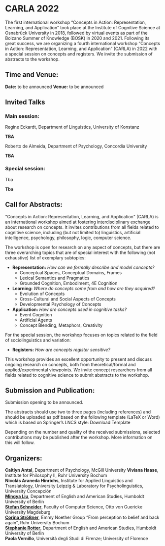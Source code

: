 
# CARLA 2022

[comment]: <> ( ### CARLA 2022 goes fully virtual: The workshop will be conducted in a fully virtual way without any attendance fees. )

The first international workshop “Concepts in Action: Representation, Learning, and Application” took place at the Institute of Cognitive Science at Osnabrück University in 2018, followed by virtual events as part of the Bolzano Summer of Knowledge (BOSK) in 2020 and 2021. Following its great success, we are organizing a fourth international workshop “Concepts in Action: Representation, Learning, and Application” (CARLA) in 2022 with a special session on concepts and registers. We invite the submission of abstracts to the workshop.

## Time and Venue:

**Date:** to be announced 
**Venue:** to be announced

[comment]: <> (**IMPORTANT:** CARLA 2021will be conducted as a **fully virtual** event without any attendance fees. More information about how to attend can be found below.)

## Invited Talks
### Main session:

Regine Eckardt, Department of Linguistics, University of Konstanz

**TBA**  

Roberto de Almeida, Department of Psychology, Concordia University

**TBA**  

### Special session:

Tba

**Tba**



## Call for Abstracts:

"Concepts in Action: Representation, Learning, and Application" (CARLA) is an international workshop aimed at fostering interdisciplinary exchange about research on concepts. It invites contributions from all fields related to cognitive science, including (but not limited to) linguistics, artificial intelligence, psychology, philosophy, logic, computer science.

The workshop is open for research on any aspect of concepts, but there are three overarching topics that are of special interest with the following (not exhaustive) list of exemplary subtopics:

- **Representation:** _How can we formally describe and model concepts?_
    - Conceptual Spaces, Conceptual Domains, Frames
    - Lexical Semantics and Pragmatics
    - Grounded Cognition, Embodiment, 4E Cognition
- **Learning:** _Where do concepts come from and how are they acquired?_
    - Evolution of Concepts
    - Cross-Cultural and Social Aspects of Concepts
    - Developmental Psychology of Concepts
- **Application:** _How are concepts used in cognitive tasks?_
    - Event Cognition
    - Artificial Agents
    - Concept Blending, Metaphors, Creativity

For the special session, the workshop focuses on topics related to the field of sociolinguistics and variation:

 - **Registers:** _How are concepts register sensitive?_

This workshop provides an excellent opportunity to present and discuss ongoing research on concepts, both from theoretical/formal and applied/experimental viewpoints. We invite concept researchers from all fields related to cognitive science to submit abstracts to the workshop.

## Submission and Publication:

Submission opening to be announced. 

[comment]: <> (We invite the submission of abstracts via EasyChair until May 26, 2021. Acceptance notifications will be sent out by June 16, 2021.)

The abstracts should use two to three pages (including references) and should be uploaded as pdf based on the following template (LaTeX or Word) which is based on Springer’s LNCS style: Download Template

[comment]: <> (We will use the following EasyChair instance to collect and review the submissions: https://easychair.org/conferences/?conf=carla2021)

Depending on the number and quality of the received submissions, selected contributions may be published after the workshop. More information on this will follow.

## Organizers:

**Caitlyn Antal**, Department of Psychology, McGill University
**Viviana Haase**, Institute for Philosophy II, Ruhr University Bochum  
**Nicolás Araneda Hinrichs**, Institute for Applied Linguistics and Translatology, University Leipzig & Laboratory for Psycholinguistics, University Concepción  
[**Mingya Liu**](https://www.angl.hu-berlin.de/department/staff-faculty/professors/liu), Department of English and American Studies, Humboldt University of Berlin  
[**Stefan Schneider**](http://www.sschneider.de%20/), Faculty of Computer Science, Otto von Guericke University Magdeburg  
[**Corina Strößner**](https://www.corinastroessner.com/), Emmy Noether Group “From perception to belief and back again”, Ruhr University Bochum  
[**Stephanie Rotter**](https://stephanierotter.github.io/), Department of English and American Studies, Humboldt University of Berlin  
**Paola Vernillo**, Università degli Studi di Firenze; University of Florence 
